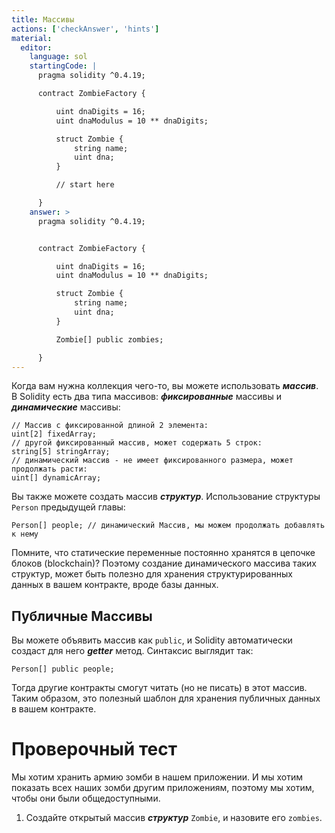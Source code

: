 ```yaml
---
title: Массивы
actions: ['checkAnswer', 'hints']
material:
  editor:
    language: sol
    startingCode: |
      pragma solidity ^0.4.19;

      contract ZombieFactory {

          uint dnaDigits = 16;
          uint dnaModulus = 10 ** dnaDigits;

          struct Zombie {
              string name;
              uint dna;
          }

          // start here

      }
    answer: >
      pragma solidity ^0.4.19;


      contract ZombieFactory {

          uint dnaDigits = 16;
          uint dnaModulus = 10 ** dnaDigits;

          struct Zombie {
              string name;
              uint dna;
          }

          Zombie[] public zombies;

      }
---
```


Когда вам нужна коллекция чего-то, вы можете использовать **_массив_**. В Solidity есть два типа массивов: **_фиксированные_** массивы и **_динамические_** массивы:

```
// Массив с фиксированной длиной 2 элемента:
uint[2] fixedArray;
// другой фиксированный массив, может содержать 5 строк:
string[5] stringArray;
// динамический массив - не имеет фиксированного размера, может продолжать расти:
uint[] dynamicArray; 
```

Вы также можете создать массив **_структур_**. Использование структуры `Person` предыдущей главы:

```
Person[] people; // динамический Массив, мы можем продолжать добавлять к нему
```

Помните, что статические переменные постоянно хранятся в цепочке блоков (blockchain)? Поэтому создание динамического массива таких структур, может быть полезно для хранения структурированных данных в вашем контракте, вроде базы данных.

## Публичные Массивы

Вы можете объявить массив как `public`, и Solidity автоматически создаст для него **_getter_** метод. Синтаксис выглядит так:

```
Person[] public people;
```

Тогда другие контракты смогут читать (но не писать) в этот массив. Таким образом, это полезный шаблон для хранения публичных данных в вашем контракте.

# Проверочный тест


Мы хотим хранить армию зомби в нашем приложении. И мы хотим показать всех наших зомби другим приложениям, поэтому мы хотим, чтобы они были общедоступными.

1. Создайте открытый массив **_структур_** `Zombie`, и назовите его `zombies`.
